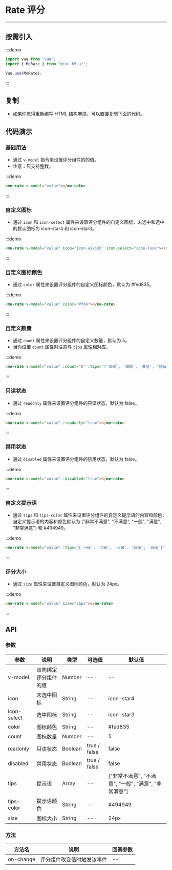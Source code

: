 # Rate 评分

----

## 按需引入

:::demo

```JavaScript
import Vue from "vue";
import { MeRate } from "mine-h5-ui";

Vue.use(MeRate);
```

:::

## 复制

* 如果你觉得重新编写 HTML 结构麻烦，可以直接复制下面的代码。

## 代码演示

### 基础用法

* 通过 `v-model` 指令来设置评分组件的的值。
* 注意：只支持整数。

:::demo

```HTML
<me-rate v-model="value"></me-rate>
```

:::

### 自定义图标

* 通过 `icon` 和 `icon-select` 属性来设置评分组件的自定义图标，未选中和选中的默认图标为 icon-star4 和 icon-star3。

:::demo

```HTML
<me-rate v-model="value" icon="icon-aixinD" icon-select="icon-love"></me-rate>
```

:::

### 自定义图标颜色

* 通过 `color` 属性来设置评分组件的自定义图标颜色，默认为 #fed835。

:::demo

```HTML
<me-rate v-model="value" color="#f66"></me-rate>
```

:::

### 自定义数量

* 通过 `count` 属性来设置评分组件的自定义数量，默认为 5。
* 当你设置 `count` 属性时注意与 [`tips` 属性](#tips)相对应。

:::demo

```HTML
<me-rate v-model="value" :count="6" :tips="['青铜', '白银', '黄金', '钻石', '王者', '无敌']"></me-rate>
```

:::

### 只读状态

* 通过 `readonly` 属性来设置评分组件的只读状态，默认为 false。

:::demo

```HTML
<me-rate v-model="value" :readonly="true"></me-rate>
```

:::

### 禁用状态

* 通过 `disabled` 属性来设置评分组件的禁用状态，默认为 false。

:::demo

```HTML
<me-rate v-model="value" :disabled="true"></me-rate>
```

:::

<h3 id="tips">自定义提示语</h3>

* 通过 `tips` 和 `tips-color` 属性来设置评分组件的自定义提示语的内容和颜色，自定义提示语的内容和颜色默认为 ["非常不满意", "不满意", "一般", "满意", "非常满意"] 和 #494949。

:::demo

```HTML
<me-rate v-model="value" :tips="['一级', '二级', '三级', '四级', '五级']" tips-color="#f60"></me-rate>
```

:::

### 评分大小

* 通过 `size` 属性来设置自定义图标颜色，默认为 24px。

:::demo

```HTML
<me-rate v-model="value" size="26px"></me-rate>
```

:::

## API

### 参数

| 参数        | 说明                 | 类型    | 可选值       | 默认值                                               |
|-------------|----------------------|---------|--------------|------------------------------------------------------|
| v-model     | 双向绑定评分组件的值 | Number  | --           | --                                                   |
| icon        | 未选中图标           | String  | --           | icon-star4                                           |
| icon-select | 选中图标             | String  | --           | icon-star3                                           |
| color       | 图标颜色             | String  | --           | #fed835                                              |
| count       | 图标数量             | Number  | --           | 5                                                    |
| readonly    | 只读状态             | Boolean | true / false | false                                                |
| disabled    | 禁用状态             | Boolean | true / false | false                                                |
| tips        | 提示语               | Array   | --           | ["非常不满意", "不满意", "一般", "满意", "非常满意"] |
| tips-color  | 提示语颜色           | String  | --           | #494949                                              |
| size        | 图标大小             | String  | --           | 24px                                                 |

### 方法

| 方法名    | 说明                       | 回调参数 |
|-----------|----------------------------|----------|
| on-change | 评分组件改变值时触发该事件 | --       |
